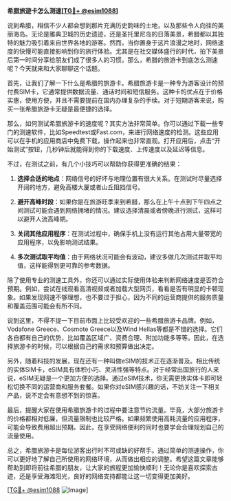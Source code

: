 **希腊旅遊卡怎么测速[[TG💪+ @esim1088](https://t.me/s/esim1088)]**

说到希腊，相信不少人都会想到那片充满历史韵味的土地，以及那些令人向往的美丽海岛。无论是雅典卫城的历史遗迹，还是圣托里尼岛的日落美景，希腊都以其独特的魅力吸引着来自世界各地的游客。然而，当你置身于这片浪漫之地时，网络速度的快慢可能直接影响到你的旅行体验。尤其是在社交媒体盛行的时代，拍下美景后第一时间分享给朋友们成了很多人的习惯。那么，希腊的旅游卡到底怎么测速呢？今天就来和大家聊聊这个话题。

首先，让我们了解一下什么是希腊的旅游卡。希腊旅游卡是一种专为游客设计的预付费SIM卡，它通常提供数据流量、通话时间和短信服务。这种卡的优点在于价格实惠，使用方便，并且不需要提前在国内办理复杂的手续。对于短期游客来说，购买一张希腊旅游卡无疑是最便捷的选择。

那么，如何测试希腊旅游卡的速度呢？其实方法非常简单。你可以通过下载一些专门的测速软件，比如Speedtest或Fast.com，来进行网络速度的检测。这些应用可以在手机的应用商店中免费下载，操作起来也非常直观。打开应用后，点击“开始测试”按钮，几秒钟后就能得到你的下载速度、上传速度以及延迟等信息。

不过，在测试之前，有几个小技巧可以帮助你获得更准确的结果：

1. **选择合适的地点**：网络信号的好坏与地理位置有很大关系。在测试时尽量选择开阔的地方，避免高楼大厦或者山丘阻挡信号。
   
2. **避开高峰时段**：如果你是在旅游旺季来到希腊，那么在上午十点到下午四点之间测试可能会遇到网络拥堵的情况。建议选择清晨或者傍晚进行测试，这样可以避开人流高峰期。

3. **关闭其他应用程序**：在测试过程中，确保手机上没有运行其他占用大量带宽的应用程序，以免影响测试结果。

4. **多次测试取平均值**：由于网络状况可能会有波动，建议多做几次测试并取平均值，这样能得到更可靠的参考数据。

除了使用专业的测速工具外，你还可以通过实际使用体验来判断网络速度是否符合预期。例如，尝试在线观看高清视频或者加载大型网页，看看是否有明显的卡顿现象。如果发现网速不够理想，也不要过于担心，因为不同的运营商提供的服务质量和覆盖范围可能会有所不同。

说到这里，不得不提一下目前市面上比较受欢迎的一些希腊旅游卡品牌。例如，Vodafone Greece、Cosmote Greece以及Wind Hellas等都是不错的选择。它们各自都有自己的优势，比如覆盖区域广、资费合理、附加功能多等等。因此，在选择旅游卡的时候，可以根据自己的需求和预算做出决定。

另外，随着科技的发展，现在还有一种叫做eSIM的技术正在逐渐普及。相比传统的实体SIM卡，eSIM具有体积小巧、灵活性强等特点。对于经常出国旅行的人来说，eSIM无疑是一个更加方便的选择。通过eSIM技术，你无需更换实体卡即可轻松切换不同的运营商和服务套餐。如果你对eSIM感兴趣的话，不妨关注一下相关产品，说不定会有意想不到的惊喜。

最后，提醒大家在使用希腊旅游卡的过程中要注意节约流量。毕竟，大部分旅游卡的价格都相对低廉，但流量限制也比较严格。如果频繁使用高耗流量的应用程序，可能会导致费用超出预期。因此，在享受网络便利的同时也要学会合理规划自己的流量使用。

总之，希腊旅游卡是每位游客出行时不可或缺的好帮手。通过简单的测速操作，你可以更好地了解自己所使用的网络环境，从而做出相应的调整。希望这篇文章能够帮助到即将前往希腊的朋友，让大家的旅程更加愉快顺利！无论你是喜欢探索古迹，还是享受海滩阳光，良好的网络支持都能让这一切变得更加美好。

[[TG💪+ @esim1088](https://t.me/s/esim1088) ![Image](https://i.postimg.cc/4NQfJmqS/Snipaste-2025-05-13-00-14-12.png)]
